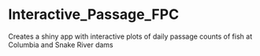 # Interactive_Passage_FPC
Creates a shiny app with interactive plots of daily passage counts of fish at Columbia and Snake River dams
